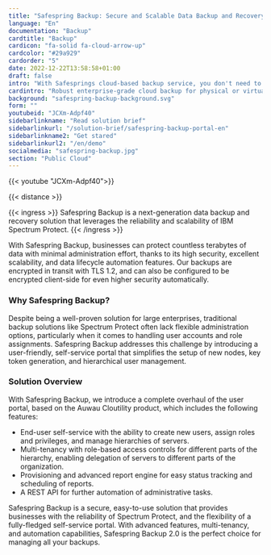 ```yaml
---
title: "Safespring Backup: Secure and Scalable Data Backup and Recovery"
language: "En"
documentation: "Backup"
cardtitle: "Backup"
cardicon: "fa-solid fa-cloud-arrow-up"
cardcolor: "#29a929"
cardorder: "5"
date: 2022-12-22T13:58:58+01:00
draft: false
intro: "With Safesprings cloud-based backup service, you don't need to invest in any hardware or software. Just pay for the amount of data stored in the service!"
cardintro: "Robust enterprise-grade cloud backup for physical or virtual servers."
background: "safespring-backup-background.svg"
form: ""
youtubeid: "JCXm-Adpf40"
sidebarlinkname: "Read solution brief"
sidebarlinkurl: "/solution-brief/safespring-backup-portal-en"
sidebarlinkname2: "Get stared"
sidebarlinkurl2: "/en/demo"
socialmedia: "safespring-backup.jpg"
section: "Public Cloud"
---
```


{{< youtube "JCXm-Adpf40">}}

{{< distance >}}

{{< ingress >}}
Safespring Backup is a next-generation data backup and recovery solution that leverages the reliability and scalability of IBM Spectrum Protect. 
{{< /ingress >}}

With Safespring Backup, businesses can protect countless terabytes of data with minimal administration effort, thanks to its high security, excellent scalability, and data lifecycle automation features. Our backups are encrypted in transit with TLS 1.2, and can also be configured to be encrypted client-side for even higher security automatically.

### Why Safespring Backup?

Despite being a well-proven solution for large enterprises, traditional backup solutions like Spectrum Protect often lack flexible administration options, particularly when it comes to handling user accounts and role assignments. Safespring Backup addresses this challenge by introducing a user-friendly, self-service portal that simplifies the setup of new nodes, key token generation, and hierarchical user management.

### Solution Overview

With Safespring Backup, we introduce a complete overhaul of the user portal, based on the Auwau Cloutility product, which includes the following features:
- End-user self-service with the ability to create new users, assign roles and privileges, and manage hierarchies of servers.
- Multi-tenancy with role-based access controls for different parts of the hierarchy, enabling delegation of servers to different parts of the organization.
- Provisioning and advanced report engine for easy status tracking and scheduling of reports.
- A REST API for further automation of administrative tasks.

Safespring Backup is a secure, easy-to-use solution that provides businesses with the reliability of Spectrum Protect, and the flexibility of a fully-fledged self-service portal. With advanced features, multi-tenancy, and automation capabilities, Safespring Backup 2.0 is the perfect choice for managing all your backups.
